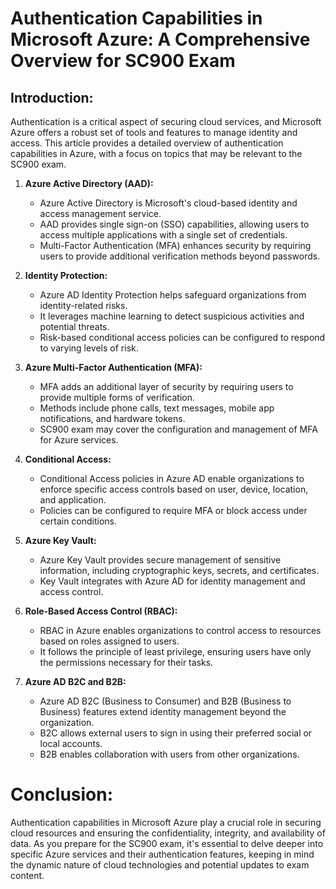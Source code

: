 # Authentication Capabilities in Microsoft Azure: A Comprehensive Overview for SC900 Exam

## Introduction:
Authentication is a critical aspect of securing cloud services, and Microsoft Azure offers a robust set of tools and features to manage identity and access. This article provides a detailed overview of authentication capabilities in Azure, with a focus on topics that may be relevant to the SC900 exam.

1. **Azure Active Directory (AAD):**
   - Azure Active Directory is Microsoft's cloud-based identity and access management service.
   - AAD provides single sign-on (SSO) capabilities, allowing users to access multiple applications with a single set of credentials.
   - Multi-Factor Authentication (MFA) enhances security by requiring users to provide additional verification methods beyond passwords.

2. **Identity Protection:**
   - Azure AD Identity Protection helps safeguard organizations from identity-related risks.
   - It leverages machine learning to detect suspicious activities and potential threats.
   - Risk-based conditional access policies can be configured to respond to varying levels of risk.

3. **Azure Multi-Factor Authentication (MFA):**
   - MFA adds an additional layer of security by requiring users to provide multiple forms of verification.
   - Methods include phone calls, text messages, mobile app notifications, and hardware tokens.
   - SC900 exam may cover the configuration and management of MFA for Azure services.

4. **Conditional Access:**
   - Conditional Access policies in Azure AD enable organizations to enforce specific access controls based on user, device, location, and application.
   - Policies can be configured to require MFA or block access under certain conditions.

5. **Azure Key Vault:**
   - Azure Key Vault provides secure management of sensitive information, including cryptographic keys, secrets, and certificates.
   - Key Vault integrates with Azure AD for identity management and access control.

6. **Role-Based Access Control (RBAC):**
   - RBAC in Azure enables organizations to control access to resources based on roles assigned to users.
   - It follows the principle of least privilege, ensuring users have only the permissions necessary for their tasks.

7. **Azure AD B2C and B2B:**
   - Azure AD B2C (Business to Consumer) and B2B (Business to Business) features extend identity management beyond the organization.
   - B2C allows external users to sign in using their preferred social or local accounts.
   - B2B enables collaboration with users from other organizations.

# Conclusion:
Authentication capabilities in Microsoft Azure play a crucial role in securing cloud resources and ensuring the confidentiality, integrity, and availability of data. As you prepare for the SC900 exam, it's essential to delve deeper into specific Azure services and their authentication features, keeping in mind the dynamic nature of cloud technologies and potential updates to exam content.